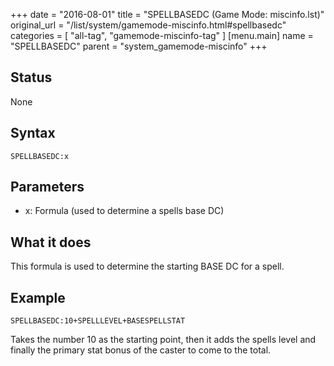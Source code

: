 +++
date = "2016-08-01"
title = "SPELLBASEDC (Game Mode: miscinfo.lst)"
original_url = "/list/system/gamemode-miscinfo.html#spellbasedc"
categories = [ "all-tag", "gamemode-miscinfo-tag" ]
[menu.main]
    name = "SPELLBASEDC"
    parent = "system_gamemode-miscinfo"
+++

## Status

None

## Syntax

`SPELLBASEDC:x`

## Parameters

-   x: Formula (used to determine a spells base DC)



What it does
------------

This formula is used to determine the starting BASE DC for a spell.

Example
-------

`SPELLBASEDC:10+SPELLLEVEL+BASESPELLSTAT`

Takes the number 10 as the starting point, then it adds the spells level
and finally the primary stat bonus of the caster to come to the total.

